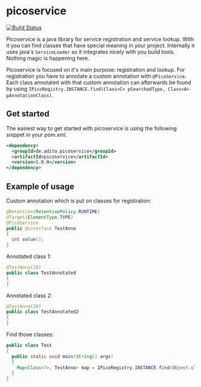 # picoservice
[![Build Status](https://travis-ci.org/jboesl/picoservice.svg?branch=master)](https://travis-ci.org/jboesl/picoservice)


Picoservice is a java library for service registration and service lookup. With it you can find classes that have special meaning in your project. Internally it uses java's `ServiceLoader` so it integrates nicely with you build tools. Nothing magic is happening here.

Picoservice is focused on it's main purpose: registration and lookup. For registration you have to annotate a custom annotation with `@PicoService`. Each class annotated with that custom annotation can afterwards be found by using `IPicoRegistry.INSTANCE.find(Class<C> pSearchedType, Class<A> pAnnotationClass)`.

Get started
------------
The easiest way to get started with picoservice is using the following snippet in your pom.xml.
```xml
<dependency>
  <groupId>de.adito.picoservice</groupId>
  <artifactId>picoservice</artifactId>
  <version>1.0.0</version>
</dependency>
```

Example of usage
----------------

Custom annotation which is put on classes for registration:
```java
@Retention(RetentionPolicy.RUNTIME)
@Target(ElementType.TYPE)
@PicoService
public @interface TestAnno
{
  int value();
}
```

Annotated class 1:
```java
@TestAnno(10)
public class TestAnnotated
{
}
```

Annotated class 2:
```java
@TestAnno(20)
public class TestAnnotated2
{
}
```

Find those classes:
```java
public class Test
{
  public static void main(String[] args)
  {
    Map<Class<?>, TestAnno> map = IPicoRegistry.INSTANCE.find(Object.class, TestAnno.class);
  }
}
```

